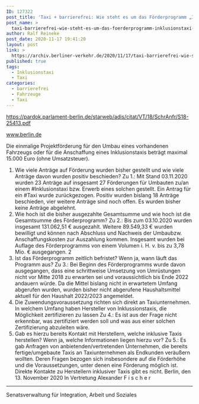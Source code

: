 ```yaml
---
ID: 127322
post_title: 'Taxi + barrierefrei: Wie steht es um das Förderprogramm „Inklusionstaxi Berlin“, aus Senat'
post_name: >
  taxi-barrierefrei-wie-steht-es-um-das-foerderprogramm-inklusionstaxi-berlin-aus-senat
author: Ralf Reineke
post_date: 2020-11-17 19:41:20
layout: post
link: >
  https://archiv.berliner-verkehr.de/2020/11/17/taxi-barrierefrei-wie-steht-es-um-das-foerderprogramm-inklusionstaxi-berlin-aus-senat/
published: true
tags:
  - Inklusionstaxi
  - Taxi
categories:
  - barrierefrei
  - Fahrzeuge
  - Taxi
---
```

https://pardok.parlament-berlin.de/starweb/adis/citat/VT/18/SchrAnfr/S18-25413.pdf

www.berlin.de

Die einmalige Projektförderung für den Umbau eines vorhandenen Fahrzeugs oder für die Anschaffung
eines Inklusionstaxis beträgt maximal 15.000 Euro (ohne Umsatzsteuer).
1. Wie viele Anträge auf Förderung wurden bisher gestellt und wie viele Anträge davon wurden positiv
beschieden?
Zu 1.: Mit Stand 03.11.2020 wurden 23 Anträge auf insgesamt 27 Förderungen für Umbauten
zu/an einem #Inklusionstaxi bzw. Erwerb eines solchen gestellt. Ein Antrag für ein #Taxi wurde
zurückgezogen. Positiv wurden bislang 18 Anträge beschieden, vier weitere Anträge sind noch
offen. Es wurden bisher keine Anträge abgelehnt.
2. Wie hoch ist die bisher ausgezahlte Gesamtsumme und wie hoch ist die Gesamtsumme des
Förderprogramm?
Zu 2.: Bis zum 03.10.2020 wurden insgesamt 131.062,51 € ausgezahlt. Weitere
89.549,33 € wurden bewilligt und können nach Abschluss und Nachweis der Umbaubzw. Anschaffungskosten zur Auszahlung kommen. Insgesamt wurden bei Auflage des
Förderprogramms von einem Volumen i. H. v. bis zu 3,78 Mio. € ausgegangen.
2
3. Ist das Förderprogramm zeitlich befristet? Wenn ja, wann läuft das Programm aus?
Zu 3.: Bei Beginn des Förderprogramms wurde davon ausgegangen, dass eine
schrittweise Umsetzung von Umrüstungen nicht vor Mitte 2018 zu erwarten sei und
voraussichtlich bis Ende 2022 andauern würde. Da die Mittel bislang nicht in erwartetem
Umfang abgerufen wurden, wurden bisher nicht abgerufene Haushaltsmittel aktuell für
den Haushalt 2022/2023 angemeldet.
4. Die Zuwendungsvoraussetzung richten sich direkt an Taxiunternehmen. In welchem Umfang haben
Hersteller von Inklussionstaxis, die Möglichkeit zertifizieren zu lassen
Zu 4.: Es ist aus der Frage nicht erkennbar, was zertifiziert werden soll und was aus einer
solchen Zertifizierung abzuleiten wäre.
5. Gab es hierzu bereits Kontakt mit Herstellern, welche inklusive Taxis herstellen? Wenn ja, welche
Informationen liegen hierzu vor?
Zu 5.: Es gab Anfragen von anbietenden/vertretenden Unternehmen, die bereits
fertige/umgebaute Taxis an Taxiunternehmen als Endkunden veräußern wollten. Deren
Fragen bezogen sich insbesondere auf die Förderhöhe und die Voraussetzungen, unter
denen eine Förderung möglich ist. Direkte Kontakte zu Herstellern inklusiver Taxis gibt
es nicht.
Berlin, den 13. November 2020
In Vertretung
Alexander F i s c h e r
_____________________________
Senatsverwaltung für
Integration, Arbeit und Soziales